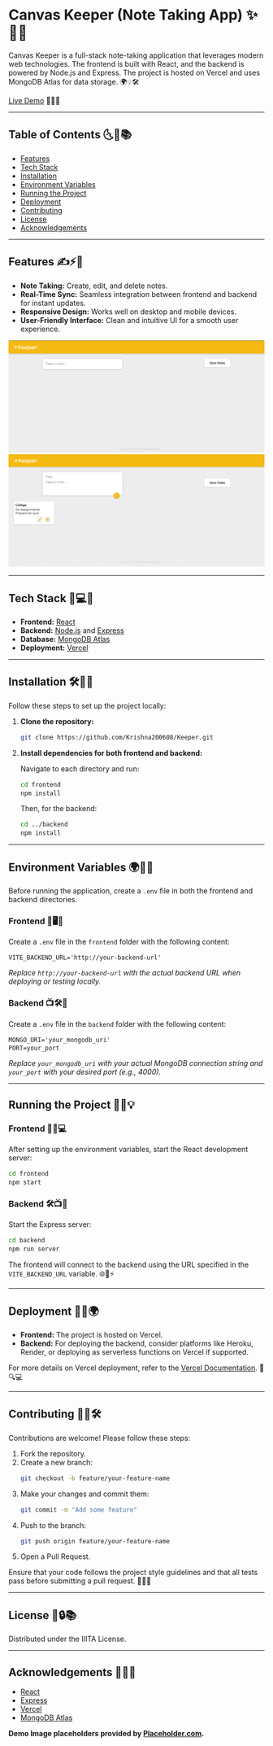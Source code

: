 # Canvas Keeper (Note Taking App) ✨📝🚀

Canvas Keeper is a full-stack note-taking application that leverages modern web technologies. The frontend is built with React, and the backend is powered by Node.js and Express. The project is hosted on Vercel and uses MongoDB Atlas for data storage. 🌍💡🛠

[Live Demo](#) 🎯🔗🌟

---

## Table of Contents 🌜📌📚

- [Features](#features)
- [Tech Stack](#tech-stack)
- [Installation](#installation)
- [Environment Variables](#environment-variables)
- [Running the Project](#running-the-project)
- [Deployment](#deployment)
- [Contributing](#contributing)
- [License](#license)
- [Acknowledgements](#acknowledgements)

---

## Features ✍️⚡📱

- **Note Taking:** Create, edit, and delete notes.
- **Real-Time Sync:** Seamless integration between frontend and backend for instant updates.
- **Responsive Design:** Works well on desktop and mobile devices.
- **User-Friendly Interface:** Clean and intuitive UI for a smooth user experience.

<!-- Demo images - Replace these URLs with your actual images when ready -->
![Demo Image 1](./Screenshots/1.png)
![Demo Image 2](./Screenshots/2.png)

---

## Tech Stack 🏧💻🌐

- **Frontend:** [React](https://reactjs.org/)
- **Backend:** [Node.js](https://nodejs.org/) and [Express](https://expressjs.com/)
- **Database:** [MongoDB Atlas](https://www.mongodb.com/cloud/atlas)
- **Deployment:** [Vercel](https://vercel.com/docs)

---

## Installation 🛠️📅🔽

Follow these steps to set up the project locally:

1. **Clone the repository:**

   ```bash
   git clone https://github.com/Krishna200608/Keeper.git
   ```

2. **Install dependencies for both frontend and backend:**

   Navigate to each directory and run:

   ```bash
   cd frontend
   npm install
   ```

   Then, for the backend:

   ```bash
   cd ../backend
   npm install
   ```

---

## Environment Variables 🌍🔑📝

Before running the application, create a `.env` file in both the frontend and backend directories.

### Frontend 🏧🖥️🔗

Create a `.env` file in the `frontend` folder with the following content:

```env
VITE_BACKEND_URL='http://your-backend-url'
```

*Replace `http://your-backend-url` with the actual backend URL when deploying or testing locally.*

### Backend 📺🛠️📱

Create a `.env` file in the `backend` folder with the following content:

```env
MONGO_URI='your_mongodb_uri'
PORT=your_port
```

*Replace `your_mongodb_uri` with your actual MongoDB connection string and `your_port` with your desired port (e.g., 4000).*

---

## Running the Project 🚀️⚙️💡

### Frontend 🏧📲💻

After setting up the environment variables, start the React development server:

```bash
cd frontend
npm start
```

### Backend 🛠️📺🚀

Start the Express server:

```bash
cd backend
npm run server
```

The frontend will connect to the backend using the URL specified in the `VITE_BACKEND_URL` variable. 🌐🔗⚡️

---

## Deployment 🚀📱🌍

- **Frontend:** The project is hosted on Vercel.
- **Backend:** For deploying the backend, consider platforms like Heroku, Render, or deploying as serverless functions on Vercel if supported.

For more details on Vercel deployment, refer to the [Vercel Documentation](https://vercel.com/docs). 📘🔍💻

---

## Contributing 🤝🌟🛠️

Contributions are welcome! Please follow these steps:

1. Fork the repository.
2. Create a new branch:
   ```bash
   git checkout -b feature/your-feature-name
   ```
3. Make your changes and commit them:
   ```bash
   git commit -m "Add some feature"
   ```
4. Push to the branch:
   ```bash
   git push origin feature/your-feature-name
   ```
5. Open a Pull Request.

Ensure that your code follows the project style guidelines and that all tests pass before submitting a pull request. 🚦✅📌

---

## License 📝🔒📚

Distributed under the IIITA License.

---

## Acknowledgements 🙌🎉💡

- [React](https://reactjs.org/)
- [Express](https://expressjs.com/)
- [Vercel](https://vercel.com/docs)
- [MongoDB Atlas](https://www.mongodb.com/cloud/atlas)

**Demo Image placeholders provided by [Placeholder.com](https://via.placeholder.com/).**

